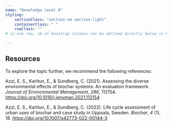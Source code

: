 ```yaml
---
name: "Knowledge level 0"
styling:
    sectionClass: "section-sm section-light"
    containerClass: " "
    rowClass: ""
# in one row, nb of boostrap columns can be defined directly below in HTML

---
```


<div class="col-md-12 text-left">

## Resources
To explore the topic further, we recommend the following references:

Azzi, E. S., Karltun, E., &#38; Sundberg, C. (2021). Assessing the diverse environmental effects of biochar systems: An evaluation framework. <i>Journal of Environmental Management</i>, <i>286</i>, 112154. https://doi.org/10.1016/j.jenvman.2021.112154

Azzi, E. S., Karltun, E., &#38; Sundberg, C. (2022). Life cycle assessment of urban uses of biochar and case study in Uppsala, Sweden. <i>Biochar</i>, <i>4</i> (1), 18. https://doi.org/10.1007/s42773-022-00144-3



</div>
